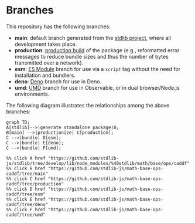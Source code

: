 <!--

@license Apache-2.0

Copyright (c) 2022 The Stdlib Authors.

Licensed under the Apache License, Version 2.0 (the "License");
you may not use this file except in compliance with the License.
You may obtain a copy of the License at

    http://www.apache.org/licenses/LICENSE-2.0

Unless required by applicable law or agreed to in writing, software
distributed under the License is distributed on an "AS IS" BASIS,
WITHOUT WARRANTIES OR CONDITIONS OF ANY KIND, either express or implied.
See the License for the specific language governing permissions and
limitations under the License.

-->

# Branches

This repository has the following branches:

-   **main**: default branch generated from the [stdlib project][stdlib-url], where all development takes place.
-   **production**: [production build][production-url] of the package (e.g., reformatted error messages to reduce bundle sizes and thus the number of bytes transmitted over a network).
-   **esm**: [ES Module][esm-url] branch for use via a `script` tag without the need for installation and bundlers.
-   **deno**: [Deno][deno-url] branch for use in Deno.
-   **umd**: [UMD][umd-url] branch for use in Observable, or in dual browser/Node.js environments.

The following diagram illustrates the relationships among the above branches:

```mermaid
graph TD;
A[stdlib]-->|generate standalone package|B;
B[main] -->|productionize| C[production];
C -->|bundle| D[esm];
C -->|bundle| E[deno];
C -->|bundle| F[umd];

%% click A href "https://github.com/stdlib-js/stdlib/tree/develop/lib/node_modules/%40stdlib/math/base/ops/caddf"
%% click B href "https://github.com/stdlib-js/math-base-ops-caddf/tree/main"
%% click C href "https://github.com/stdlib-js/math-base-ops-caddf/tree/production"
%% click D href "https://github.com/stdlib-js/math-base-ops-caddf/tree/esm"
%% click E href "https://github.com/stdlib-js/math-base-ops-caddf/tree/deno"
%% click F href "https://github.com/stdlib-js/math-base-ops-caddf/tree/umd"
```

[stdlib-url]: https://github.com/stdlib-js/stdlib/tree/develop/lib/node_modules/%40stdlib/math/base/ops/caddf
[production-url]: https://github.com/stdlib-js/math-base-ops-caddf/tree/production
[deno-url]: https://github.com/stdlib-js/math-base-ops-caddf/tree/deno
[umd-url]: https://github.com/stdlib-js/math-base-ops-caddf/tree/umd
[esm-url]: https://github.com/stdlib-js/math-base-ops-caddf/tree/esm